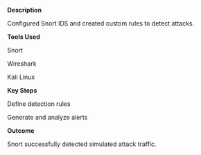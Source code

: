 **Description**

Configured Snort IDS and created custom rules to detect attacks.

**Tools Used**

Snort

Wireshark

Kali Linux

**Key Steps**

Define detection rules

Generate and analyze alerts

**Outcome**

Snort successfully detected simulated attack traffic.
